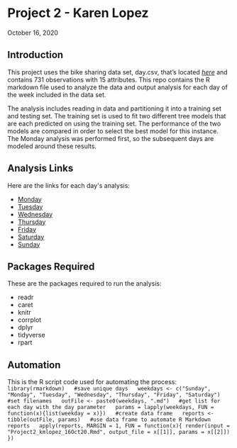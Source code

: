 Project 2 - Karen Lopez
================
October 16, 2020

## Introduction

This project uses the bike sharing data set, day.csv, that’s located
*[here](https://archive.ics.uci.edu/ml/datasets/Bike+Sharing+Dataset)*
and contains 731 observations with 15 attributes. This repo contains 
the R markdown file used to analyze the data and output analysis for
each day of the week included in the data set.

The analysis includes reading in data and partitioning it into a 
training set and testing set. The training set is used to fit two 
different tree models that are each predicted on using the training
set. The performance of the two models are compared in order to select
the best model for this instance. The Monday analysis was performed
first, so the subsequent days are modeled around these results.

## Analysis Links
Here are the links for each day's analysis:  
- [Monday](Monday.md)  
- [Tuesday](Tuesday.md)  
- [Wednesday](Wednesday.md)  
- [Thursday](Thursday.md)  
- [Friday](Friday.md)  
- [Saturday](Saturday.md)  
- [Sunday](Sunday.md)  

## Packages Required
These are the packages required to run the analysis:  
- readr  
- caret  
- knitr  
- corrplot  
- dplyr  
- tidyverse  
- rpart  

## Automation
This is the R script code used for automating the process:  
`library(rmarkdown)  
#save unique days  
weekdays <- c("Sunday", "Monday", "Tuesday", "Wednesday", "Thursday", "Friday", "Saturday")  
#set filenames  
outFile <- paste0(weekdays, ".md")  
#get list for each day with the day parameter  
params = lapply(weekdays, FUN = function(x){list(weekday = x)})  
#create data frame  
reports <- tibble(outFile, params)  
#use data frame to automate R Markdown reports  
apply(reports, MARGIN = 1,
      FUN = function(x){
        render(input = "Project2_kmlopez_16Oct20.Rmd",
               output_file = x[[1]],
               params = x[[2]])
      })`
